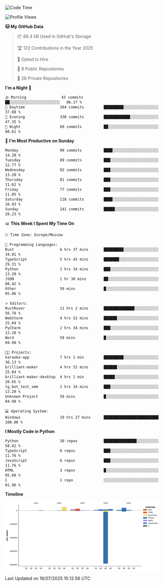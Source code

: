 <!--START_SECTION:waka-->
![Code Time](http://img.shields.io/badge/Code%20Time-739%20hrs%202%20mins-blue)

![Profile Views](http://img.shields.io/badge/Profile%20Views-0-blue)

**🐱 My GitHub Data** 

> 📦 66.4 kB Used in GitHub's Storage 
 > 
> 🏆 122 Contributions in the Year 2025
 > 
> 💼 Opted to Hire
 > 
> 📜 8 Public Repositories 
 > 
> 🔑 28 Private Repositories 
 > 
**I'm a Night 🦉** 

```text
🌞 Morning                43 commits          ██░░░░░░░░░░░░░░░░░░░░░░░   06.17 % 
🌆 Daytime                264 commits         █████████░░░░░░░░░░░░░░░░   37.88 % 
🌃 Evening                330 commits         ████████████░░░░░░░░░░░░░   47.35 % 
🌙 Night                  60 commits          ██░░░░░░░░░░░░░░░░░░░░░░░   08.61 % 
```
📅 **I'm Most Productive on Sunday** 

```text
Monday                   99 commits          ████░░░░░░░░░░░░░░░░░░░░░   14.20 % 
Tuesday                  89 commits          ███░░░░░░░░░░░░░░░░░░░░░░   12.77 % 
Wednesday                92 commits          ███░░░░░░░░░░░░░░░░░░░░░░   13.20 % 
Thursday                 81 commits          ███░░░░░░░░░░░░░░░░░░░░░░   11.62 % 
Friday                   77 commits          ███░░░░░░░░░░░░░░░░░░░░░░   11.05 % 
Saturday                 118 commits         ████░░░░░░░░░░░░░░░░░░░░░   16.93 % 
Sunday                   141 commits         █████░░░░░░░░░░░░░░░░░░░░   20.23 % 
```


📊 **This Week I Spent My Time On** 

```text
🕑︎ Time Zone: Europe/Moscow

💬 Programming Languages: 
Rust                     6 hrs 37 mins       █████████░░░░░░░░░░░░░░░░   34.01 % 
TypeScript               5 hrs 42 mins       ███████░░░░░░░░░░░░░░░░░░   29.31 % 
Python                   2 hrs 34 mins       ███░░░░░░░░░░░░░░░░░░░░░░   13.20 % 
JSON                     1 hr 38 mins        ██░░░░░░░░░░░░░░░░░░░░░░░   08.42 % 
Other                    59 mins             █░░░░░░░░░░░░░░░░░░░░░░░░   05.06 % 

🔥 Editors: 
RustRover                11 hrs 2 mins       ██████████████░░░░░░░░░░░   56.78 % 
WebStorm                 4 hrs 52 mins       ██████░░░░░░░░░░░░░░░░░░░   25.04 % 
PyCharm                  2 hrs 34 mins       ███░░░░░░░░░░░░░░░░░░░░░░   13.20 % 
Word                     58 mins             █░░░░░░░░░░░░░░░░░░░░░░░░   04.98 % 

🐱‍💻 Projects: 
karaoke-app              7 hrs 1 min         █████████░░░░░░░░░░░░░░░░   36.13 % 
brilliant-maker          4 hrs 52 mins       ██████░░░░░░░░░░░░░░░░░░░   25.04 % 
brilliant-maker-desktop  4 hrs 1 min         █████░░░░░░░░░░░░░░░░░░░░   20.65 % 
tg_bot_test_smm          2 hrs 34 mins       ███░░░░░░░░░░░░░░░░░░░░░░   13.20 % 
Unknown Project          58 mins             █░░░░░░░░░░░░░░░░░░░░░░░░   04.98 % 

💻 Operating System: 
Windows                  19 hrs 27 mins      █████████████████████████   100.00 % 
```

**I Mostly Code in Python** 

```text
Python                   30 repos            ███████████████░░░░░░░░░░   58.82 % 
TypeScript               6 repos             ███░░░░░░░░░░░░░░░░░░░░░░   11.76 % 
JavaScript               6 repos             ███░░░░░░░░░░░░░░░░░░░░░░   11.76 % 
HTML                     3 repos             █░░░░░░░░░░░░░░░░░░░░░░░░   05.88 % 
C                        1 repo              ░░░░░░░░░░░░░░░░░░░░░░░░░   01.96 % 
```



**Timeline**

![Lines of Code chart](https://raw.githubusercontent.com/adlemx/adlemx/main/assets/bar_graph.png)


 Last Updated on 16/07/2025 15:12:56 UTC
<!--END_SECTION:waka-->
